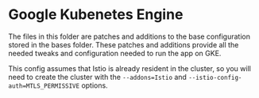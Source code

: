 # Google Kubenetes Engine

The files in this folder are patches and additions to the base configuration
stored in the bases folder.  These patches and additions provide all the needed
tweaks and configuration needed to run the app on GKE.

This config assumes that Istio is already resident in the cluster, so you will
need to create the cluster with the `--addons=Istio` and
`--istio-config-auth=MTLS_PERMISSIVE` options.

